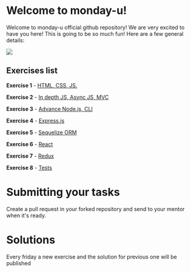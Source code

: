 # Welcome to monday-u!

Welcome to monday-u official github repository! We are very excited to have you here!
This is going to be so much fun! Here are a few general details:

![](https://i.ytimg.com/vi/6_zFLsW7z2E/maxresdefault.jpg)

## Exercises list

**Exercise 1** - [HTML, CSS, JS.](https://github.com/asshishkova/monday-u-exercises/tree/main/src/ex1)

**Exercise 2** - [In depth JS, Async JS, MVC](https://github.com/asshishkova/monday-u-exercises/tree/main/src/ex2)

**Exercise 3** - [Advance Node.js, CLI](https://github.com/asshishkova/monday-u-exercises/tree/main/src/ex3)

**Exercise 4** - [Express.js](https://github.com/asshishkova/monday-u-exercises/tree/main/src/ex4)

**Exercise 5** - [Sequelize ORM](https://github.com/asshishkova/monday-u-exercises/tree/main/src/ex5)


**Exercise 6** - [React](https://github.com/asshishkova/monday-u-exercises/tree/main/src/ex6)

**Exercise 7** - [Redux](https://github.com/asshishkova/monday-u-exercises/tree/main/src/ex7)

**Exercise 8** - [Tests](https://github.com/monday-u-com/monday-u-exercises/tree/master/src/ex8)

# Submitting your tasks
Create a pull request in your forked repository and send to your mentor when it's ready.

# Solutions

Every friday a new exercise and the solution for previous one will be published
